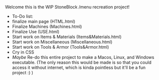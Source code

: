 Welcome this is the WIP StoneBlock /menu recreation project!



* To-Do list:
* finalize main page (HTML.html)
* Finalize Machines (Machines.html)
* Finalize Use (USE.html)
* Start work on Items & Materials (Items&Materials.html)
* Start work on Miscellaneous (Miscellaneous.html)
* Start work on Tools & Armor (Tools&Armor.html)
* Cry in CSS 
* *Maybe* Re-do this entire project to make a Macos, Linux, and Windows executable. (The only reason this would be made is so that you could access it without internet, which is kinda pointless but it'll be a fun project :) )
